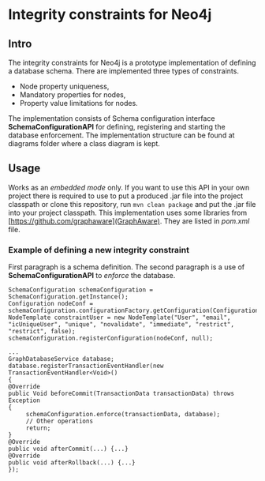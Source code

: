 # Integrity constraints for Neo4j
## Intro
The integrity constraints for Neo4j is a prototype implementation of defining a database schema. There are implemented three types of constraints. 

* Node property uniqueness,
* Mandatory properties for nodes,
* Property value limitations for nodes.

The implementation consists of Schema configuration interface **SchemaConfigurationAPI** for defining, registering and starting the database enforcement. The implementation structure can be found at diagrams folder where a class diagram is kept.

## Usage
Works as an *embedded mode* only. If you want to use this API in your own project there is required to use to put a produced .jar file into the project classpath or clone this repository, run `mvn clean package` and put the .jar file into your project classpath. This implementation uses some libraries from [https://github.com/graphaware](GraphAware). They are listed in *pom.xml* file.

### Example of defining a new integrity constraint
First paragraph is a schema definition. The second paragraph is a use of **SchemaConfigurationAPI** to *enforce* the database.

    SchemaConfiguration schemaConfiguration = SchemaConfiguration.getInstance();
    Configuration nodeConf = schemaConfiguration.configurationFactory.getConfiguration(ConfigurationType.NodeConfiguration);
    NodeTemplate constraintUser = new NodeTemplate("User", "email", "icUniqueUser", "unique", "novalidate", "immediate", "restrict", "restrict", false);
    schemaConfiguration.registerConfiguration(nodeConf, null);

    ...
    GraphDatabaseService database;
    database.registerTransactionEventHandler(new TransactionEventHandler<Void>()
    {
    @Override
    public Void beforeCommit(TransactionData transactionData) throws Exception
    {
         schemaConfiguration.enforce(transactionData, database);
         // Other operations
         return;
    }
    @Override
    public void afterCommit(...) {...}
    @Override
    public void afterRollback(...) {...}
    });
